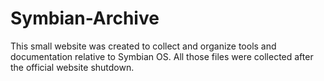# Symbian-Archive

This small website was created to collect and organize tools and documentation relative to Symbian OS. All those files were collected after the official website shutdown.
